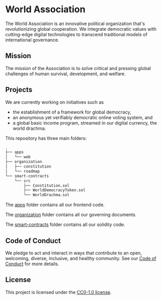 # World Association

The World Association is an innovative political organization that's revolutionizing global cooperation. We integrate democratic values with cutting-edge digital technologies to transcend traditional models of international governance.

## Mission

The mission of the Association is to solve critical and pressing global challenges of human survival, development, and welfare.

## Projects

We are currently working on initiatives such as

- the establishment of a framework for global democracy,
- an anonymous yet verifiably democratic online voting system, and
- a global basic income program, streamed in our digital currency, the world drachma.

This repository has three main folders:

```bash
.
├── apps
│   └── web
├── organization
│   ├── constitution
│   └── roadmap
└── smart-contracts
    └── src
        ├── Constitution.sol
        ├── WorldDemocracyToken.sol
        └── WorldDrachma.sol
```

The [apps](/apps) folder contains all our frontend code.

The [organization](/organization) folder contains all our governing documents.

The [smart-contracts](/smart-contracts) folder contains all our solidity code.

## Code of Conduct

We pledge to act and interact in ways that contribute to an open, welcoming, diverse, inclusive, and healthy community. See our [Code of Conduct](CODE_OF_CONDUCT.md) for more details.

## License

This project is licensed under the [CC0-1.0 license](LICENSE).
